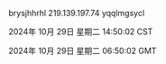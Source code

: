 brysjhhrhl 219.139.197.74 yqqlmgsycl

2024年 10月 29日 星期二 14:50:02 CST

2024年 10月 29日 星期二 06:50:02 GMT
